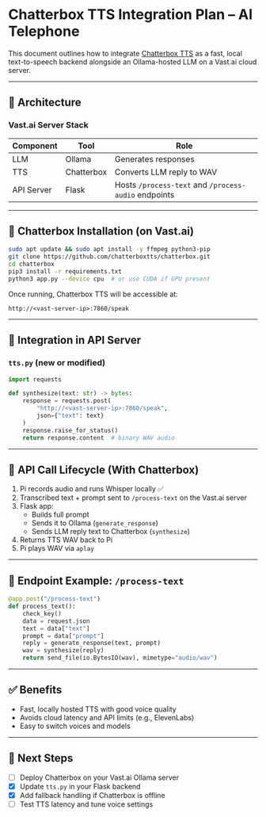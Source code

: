 # Chatterbox TTS Integration Plan – AI Telephone

This document outlines how to integrate [Chatterbox TTS](https://github.com/chatterboxtts/chatterbox) as a fast, local text-to-speech backend alongside an Ollama-hosted LLM on a Vast.ai cloud server.

---

## 🧱 Architecture

### Vast.ai Server Stack

| Component     | Tool         | Role                       |
|---------------|--------------|----------------------------|
| LLM           | Ollama       | Generates responses        |
| TTS           | Chatterbox   | Converts LLM reply to WAV  |
| API Server    | Flask        | Hosts `/process-text` and `/process-audio` endpoints |

---

## 🔧 Chatterbox Installation (on Vast.ai)

```bash
sudo apt update && sudo apt install -y ffmpeg python3-pip
git clone https://github.com/chatterboxtts/chatterbox.git
cd chatterbox
pip3 install -r requirements.txt
python3 app.py --device cpu  # or use CUDA if GPU present
```

Once running, Chatterbox TTS will be accessible at:

```
http://<vast-server-ip>:7860/speak
```

---

## 📡 Integration in API Server

### `tts.py` (new or modified)
```python
import requests

def synthesize(text: str) -> bytes:
    response = requests.post(
        "http://<vast-server-ip>:7860/speak",
        json={"text": text}
    )
    response.raise_for_status()
    return response.content  # binary WAV audio
```

---

## 🧪 API Call Lifecycle (With Chatterbox)

1. Pi records audio and runs Whisper locally ✅
2. Transcribed text + prompt sent to `/process-text` on the Vast.ai server
3. Flask app:
   - Builds full prompt
   - Sends it to Ollama (`generate_response`)
   - Sends LLM reply text to Chatterbox (`synthesize`)
4. Returns TTS WAV back to Pi
5. Pi plays WAV via `aplay`

---

## 🔄 Endpoint Example: `/process-text`

```python
@app.post("/process-text")
def process_text():
    check_key()
    data = request.json
    text = data["text"]
    prompt = data["prompt"]
    reply = generate_response(text, prompt)
    wav = synthesize(reply)
    return send_file(io.BytesIO(wav), mimetype="audio/wav")
```

---

## ✅ Benefits

- Fast, locally hosted TTS with good voice quality
- Avoids cloud latency and API limits (e.g., ElevenLabs)
- Easy to switch voices and models

---

## 🧩 Next Steps

- [ ] Deploy Chatterbox on your Vast.ai Ollama server
- [x] Update `tts.py` in your Flask backend
- [x] Add fallback handling if Chatterbox is offline
- [ ] Test TTS latency and tune voice settings
